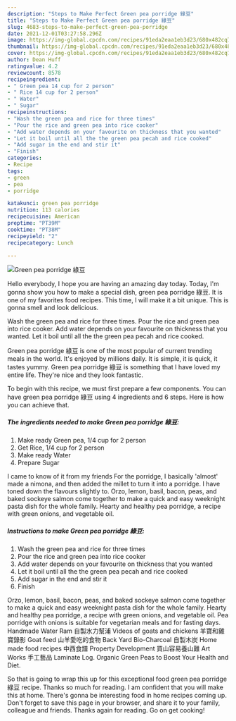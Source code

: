```yaml
---
description: "Steps to Make Perfect Green pea porridge 綠豆"
title: "Steps to Make Perfect Green pea porridge 綠豆"
slug: 4683-steps-to-make-perfect-green-pea-porridge
date: 2021-12-01T03:27:58.296Z
image: https://img-global.cpcdn.com/recipes/91eda2eaa1eb3d23/680x482cq70/green-pea-porridge-綠豆-recipe-main-photo.jpg
thumbnail: https://img-global.cpcdn.com/recipes/91eda2eaa1eb3d23/680x482cq70/green-pea-porridge-綠豆-recipe-main-photo.jpg
cover: https://img-global.cpcdn.com/recipes/91eda2eaa1eb3d23/680x482cq70/green-pea-porridge-綠豆-recipe-main-photo.jpg
author: Dean Huff
ratingvalue: 4.2
reviewcount: 8578
recipeingredient:
- " Green pea 14 cup for 2 person"
- " Rice 14 cup for 2 person"
- " Water"
- " Sugar"
recipeinstructions:
- "Wash the green pea and rice for three times"
- "Pour the rice and green pea into rice cooker"
- "Add water depends on your favourite on thickness that you wanted"
- "Let it boil until all the the green pea pecah and rice cooked"
- "Add sugar in the end and stir it"
- "Finish"
categories:
- Recipe
tags:
- green
- pea
- porridge

katakunci: green pea porridge 
nutrition: 113 calories
recipecuisine: American
preptime: "PT39M"
cooktime: "PT38M"
recipeyield: "2"
recipecategory: Lunch

---
```



![Green pea porridge 綠豆](https://img-global.cpcdn.com/recipes/91eda2eaa1eb3d23/680x482cq70/green-pea-porridge-綠豆-recipe-main-photo.jpg)

Hello everybody, I hope you are having an amazing day today. Today, I'm gonna show you how to make a special dish, green pea porridge 綠豆. It is one of my favorites food recipes. This time, I will make it a bit unique. This is gonna smell and look delicious.

Wash the green pea and rice for three times. Pour the rice and green pea into rice cooker. Add water depends on your favourite on thickness that you wanted. Let it boil until all the the green pea pecah and rice cooked.

Green pea porridge 綠豆 is one of the most popular of current trending meals in the world. It's enjoyed by millions daily. It is simple, it is quick, it tastes yummy. Green pea porridge 綠豆 is something that I have loved my entire life. They're nice and they look fantastic.


To begin with this recipe, we must first prepare a few components. You can have green pea porridge 綠豆 using 4 ingredients and 6 steps. Here is how you can achieve that.

<!--inarticleads1-->

##### The ingredients needed to make Green pea porridge 綠豆:

1. Make ready  Green pea, 1/4 cup for 2 person
1. Get  Rice, 1/4 cup for 2 person
1. Make ready  Water
1. Prepare  Sugar


I came to know of it from my friends For the porridge, I basically &#39;almost&#39; made a nimona, and then added the millet to turn it into a porridge. I have toned down the flavours slightly to. Orzo, lemon, basil, bacon, peas, and baked sockeye salmon come together to make a quick and easy weeknight pasta dish for the whole family. Hearty and healthy pea porridge, a recipe with green onions, and vegetable oil. 

<!--inarticleads2-->

##### Instructions to make Green pea porridge 綠豆:

1. Wash the green pea and rice for three times
1. Pour the rice and green pea into rice cooker
1. Add water depends on your favourite on thickness that you wanted
1. Let it boil until all the the green pea pecah and rice cooked
1. Add sugar in the end and stir it
1. Finish


Orzo, lemon, basil, bacon, peas, and baked sockeye salmon come together to make a quick and easy weeknight pasta dish for the whole family. Hearty and healthy pea porridge, a recipe with green onions, and vegetable oil. Pea porridge with onions is suitable for vegetarian meals and for fasting days. Handmade Water Ram 自製水力幫浦 Videos of goats and chickens 羊寶和雞寶錄影 Goat feed 山羊愛吃的食物 Back Yard Bio-Charcoal 自製木炭 Home made food recipes 中西食譜 Property Development 買山容易養山難 Art Works 手工藝品 Laminate Log. Organic Green Peas to Boost Your Health and Diet. 

So that is going to wrap this up for this exceptional food green pea porridge 綠豆 recipe. Thanks so much for reading. I am confident that you will make this at home. There's gonna be interesting food in home recipes coming up. Don't forget to save this page in your browser, and share it to your family, colleague and friends. Thanks again for reading. Go on get cooking!
